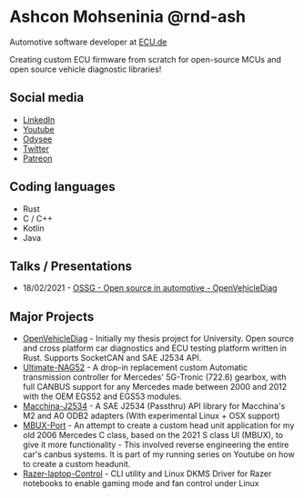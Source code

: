 # Ashcon Mohseninia @rnd-ash
Automotive software developer at [ECU.de](https://ecu.de/)

Creating custom ECU firmware from scratch for open-source MCUs and open source vehicle diagnostic libraries!

## Social media
* [LinkedIn](https://www.linkedin.com/in/ashcon-mohseninia-a5051a142/)
* [Youtube](https://www.youtube.com/c/RANDASH)
* [Odysee](https://odysee.com/@rand_ash:58)
* [Twitter](https://twitter.com/rndashm/)
* [Patreon](https://www.patreon.com/rand_ash)

## Coding languages
* Rust
* C / C++
* Kotlin
* Java

## Talks / Presentations
* 18/02/2021 - [OSSG - Open source in automotive - OpenVehicleDiag](https://youtu.be/C_Su0XGG_Ds)

## Major Projects
* [OpenVehicleDiag](https://github.com/rnd-ash/OpenVehicleDiag) - Initially my thesis project for University. Open source and cross platform car diagnostics and ECU testing platform written in Rust. Supports SocketCAN and SAE J2534 API.
* [Ultimate-NAG52](https://github.com/rnd-ash/ultimate_nag52) - A drop-in replacement custom Automatic transmission controller for Mercedes' 5G-Tronic (722.6) gearbox, with full CANBUS support for any Mercedes made between 2000 and 2012 with the OEM EGS52 and EGS53 modules.
* [Macchina-J2534](https://github.com/rnd-ash/Macchina-J2534) - A SAE J2534 (Passthru) API library for Macchina's M2 and A0 ODB2 adapters (With experimental Linux + OSX support)
* [MBUX-Port](https://github.com/rnd-ash/mbux-port) - An attempt to create a custom head unit application for my old 2006 Mercedes C class, based on the 2021 S class UI (MBUX), to give it more functionality - This involved reverse engineering the entire car's canbus systems. It is part of my running series on Youtube on how to create a custom headunit.
* [Razer-laptop-Control](https://github.com/rnd-ash/razer-laptop-control) - CLI utility and Linux DKMS Driver for Razer notebooks to enable gaming mode and fan control under Linux
